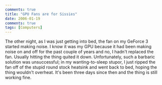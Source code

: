 ```yaml
---
comments: true
title: "GPU Fans are for Sissies"
date: 2006-01-19
comments: true
tags: [Computers]
---
```

The other night, as I was just getting into bed, the fan on my GeForce 3 started making noise.  I know it was my GPU because it had been making noise on and off for the past couple of years and no, I hadn't replaced the fan.  Usually hitting the thing quited it down.  Unfortunately, such a barbaric solution was unsuccessful; in my wanting-to-sleep stupor, I just ripped the fan off of the stupid round stock heatsink and went back to bed, hoping the thing wouldn't overheat.  It's been three days since then and the thing is still working fine.
